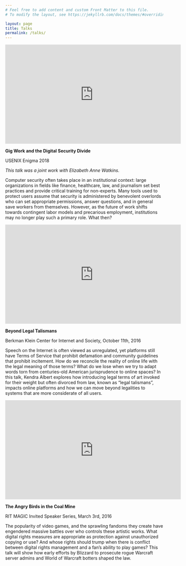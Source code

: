 ```yaml
---
# Feel free to add content and custom Front Matter to this file.
# To modify the layout, see https://jekyllrb.com/docs/themes/#overriding-theme-defaults

layout: page
title: Talks
permalink: /talks/
---
```



<html>
 <p> <iframe width="560" height="315" src="https://www.youtube.com/embed/RMDT69ZdEfQ" frameborder="0" allow="accelerometer; autoplay; encrypted-media; gyroscope; picture-in-picture" allowfullscreen></iframe></p>
</html>


**Gig Work and the Digital Security Divide**  

USENIX Enigma 2018

_This talk was a joint work with Elizabeth Anne Watkins._

Computer security often takes place in an institutional context: large organizations in fields like finance, healthcare, law, and journalism set best practices and provide critical training for non-experts. Many tools used to protect users assume that security is administered by benevolent overlords who can set appropriate permissions, answer questions, and in general save workers from themselves. However, as the future of work shifts towards contingent labor models and precarious employment, institutions may no longer play such a primary role. What then?


<html>
<p> <iframe width="560" height="315" src="https://www.youtube.com/embed/cx0Bw5eS6Jk" frameborder="0" allowfullscreen></iframe></p>
</html>

**Beyond Legal Talismans**  

Berkman Klein Center for Internet and Society, October 11th, 2016

Speech on the Internet is often viewed as unregulated, yet platforms still have Terms of Service that prohibit defamation and community guidelines that prohibit incitement. How do we reconcile the reality of online life with the legal meaning of those terms? What do we lose when we try to adapt words torn from centuries-old American jurisprudence to online spaces? In this talk, Kendra Albert explores how introducing legal terms of art invoked for their weight but often divorced from law, known as “legal talismans”, impacts online platforms and how we can move beyond legalities to systems that are more considerate of all users.


<html>
<p> <iframe width="560" height="315" src="https://www.youtube.com/embed/XB0hPZUMc1o" frameborder="0" allowfullscreen></iframe></p>
</html>

**The Angry Birds in the Coal Mine**

RIT MAGIC Invited Speaker Series, March 3rd, 2016

The popularity of video games, and the sprawling fandoms they create have engendered massive battles over who controls these artistic works. What digital rights measures are appropriate as protection against unauthorized copying or use? And whose rights should trump when there is conflict between digital rights management and a fan’s ability to play games? This talk will show how early efforts by Blizzard to prosecute rogue Warcraft server admins and World of Warcraft botters shaped the law.